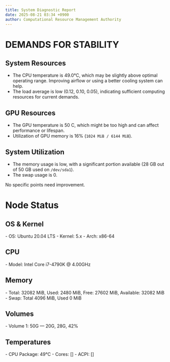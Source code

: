 ```yaml
---
title: System Diagnostic Report
date: 2025-08-21 03:34 +0900
author: Computational Resource Management Authority
---
```

# DEMANDS FOR STABILITY

## System Resources

*   The CPU temperature is 49.0°C, which may be slightly above optimal operating range. Improving airflow or using a better cooling system can help.
*   The load average is low (0.12, 0.10, 0.05), indicating sufficient computing resources for current demands.

## GPU Resources

*   The GPU temperature is 50 C, which might be too high and can affect performance or lifespan.
*   Utilization of GPU memory is 16% (`1024 MiB / 6144 MiB`).

## System Utilization

*   The memory usage is low, with a significant portion available (28 GB out of 50 GB used on `/dev/sda1`).
*   The swap usage is 0.

No specific points need improvement.

# Node Status

## OS & Kernel
\- OS: Ubuntu 20.04 LTS
\- Kernel: 5.x
\- Arch: x86-64

## CPU
\- Model: Intel Core i7-4790K @ 4.00GHz

## Memory
\- Total: 32082 MiB, Used: 2480 MiB, Free: 27602 MiB, Available: 32082 MiB
\- Swap: Total 4096 MiB, Used 0 MiB

## Volumes
\- Volume 1: 50G — 20G, 28G, 42%

## Temperatures
\- CPU Package: 49°C
\- Cores: []
\- ACPI: []
